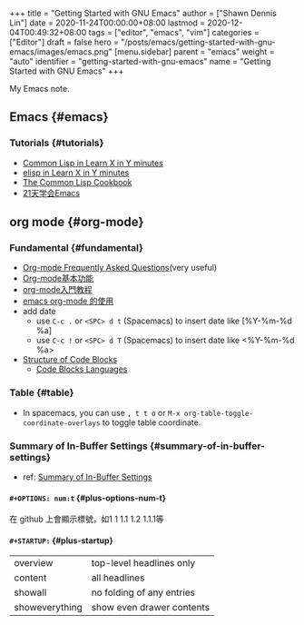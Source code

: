 +++
title = "Getting Started with GNU Emacs"
author = ["Shawn Dennis Lin"]
date = 2020-11-24T00:00:00+08:00
lastmod = 2020-12-04T00:49:32+08:00
tags = ["editor", "emacs", "vim"]
categories = ["Editor"]
draft = false
hero = "/posts/emacs/getting-started-with-gnu-emacs/images/emacs.png"
[menu.sidebar]
  parent = "emacs"
  weight = "auto"
  identifier = "getting-started-with-gnu-emacs"
  name = "Getting Started with GNU Emacs"
+++

My Emacs note.  

<!--more-->


## Emacs {#emacs}


### Tutorials {#tutorials}

-   [Common Lisp in Learn X in Y minutes](https://learnxinyminutes.com/docs/common-lisp/)
-   [elisp in Learn X in Y minutes](https://learnxinyminutes.com/docs/elisp/)
-   [The Common Lisp Cookbook](https://learnxinyminutes.com)
-   [21天学会Emacs](https://www.youtube.com/playlist?list=PLZx9tb9Niew8qMjpCjeYnsezCE-s5mKw%5F)


## org mode {#org-mode}


### Fundamental {#fundamental}

-   [Org-mode Frequently Asked Questions](https://mattduck.github.io/generic-css/demo/org-demo.html#Tables)(very useful)
-   [Org-mode基本功能](https://www.johneyzheng.top/2019/01/Org%5Fmode/)
-   [org-mode入門教程](http://fuzihao.org/blog/2015/02/19/org-mode%E6%95%99%E7%A8%8B/)
-   [emacs org-mode 的使用](https://www.wenhui.space/docs/02-emacs/emacs%5Forg%5Fmode/)
-   add date  
    -   use `C-c .` or `<SPC> d t` (Spacemacs) to insert date like [%Y-%m-%d %a]
    -   use `C-c !` or `<SPC> d T` (Spacemacs) to insert date like <%Y-%m-%d %a>
-   [Structure of Code Blocks](https://orgmode.org/manual/Structure-of-Code-Blocks.html)  
    -   [Code Blocks Languages](https://orgmode.org/manual/Languages.html#Languages)


### Table {#table}

-   In spacemacs, you can use `, t t o` or `M-x org-table-toggle-coordinate-overlays` to toggle table coordinate.


### Summary of In-Buffer Settings {#summary-of-in-buffer-settings}

-   ref: [Summary of In-Buffer Settings](https://orgmode.org/manual/In%5F002dbuffer-Settings.html)


#### `#+OPTIONS: num:t` {#plus-options-num-t}

在 github 上會顯示標號，如1 1 1.1 1.2 1.1.1等  


#### `#+STARTUP:` {#plus-startup}

|                |                           |
|----------------|---------------------------|
| overview       | top-level headlines only  |
| content        | all headlines             |
| showall        | no folding of any entries |
| showeverything | show even drawer contents |
